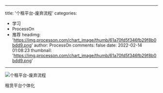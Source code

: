 
---
title: '个租平台-废弃流程'
categories: 
 - 学习
 - ProcessOn
 - 推荐
headimg: 'https://img.processon.com/chart_image/thumb/61a70fd5f346fb29f8b0bdd9.png'
author: ProcessOn
comments: false
date: 2022-02-14 01:08:23
thumbnail: 'https://img.processon.com/chart_image/thumb/61a70fd5f346fb29f8b0bdd9.png'
---

<div>   
<img class="thumb" alt="个租平台-废弃流程" src="https://img.processon.com/chart_image/thumb/61a70fd5f346fb29f8b0bdd9.png" referrerpolicy="no-referrer">
<p>租赁平台个体化</p>  
</div>
            